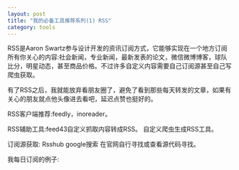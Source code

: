 ```yaml
---
layout: post
title: "我的必备工具推荐系列(1) RSS"
category: tools
---
```


RSS是Aaron Swartz参与设计开发的资讯订阅方式，它能够实现在一个地方订阅所有你关心的内容:社会新闻，专业新闻，最新发表的论文，微信微博博客，球队比分，明星动态，甚至商品价格。不过许多自定义内容需要自己订阅源甚至自己写爬虫获取。

有了RSS之后，我就能放弃看朋友圈了，避免了看到那些每天转发的文章，如果有关心的朋友就点他头像进去看吧，延迟点赞也挺好的。

RSS客户端推荐:feedly，inoreader。

RSS辅助工具:feed43自定义抓取内容转成RSS。
自定义爬虫生成RSS工具。

订阅源获取:
	Rsshub
	google搜索 
	在官网自行寻找或查看源代码寻找。

我每日订阅的例子:


